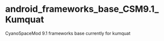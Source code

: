 android_frameworks_base_CSM9.1_Kumquat
======================================

CyanoSpaceMod 9.1 frameworks base currently for kumquat